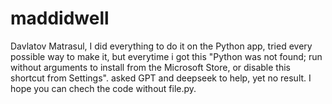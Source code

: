 # maddidwell
Davlatov Matrasul, I did everything to do it on the Python app, tried every possible way to make it, but everytime i got this "Python was not found; run without arguments to install from the Microsoft Store, or disable this shortcut from Settings". asked GPT and deepseek to help, yet no result. I hope you can chech the code without file.py.
